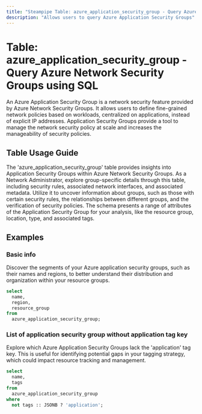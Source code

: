 ```yaml
---
title: "Steampipe Table: azure_application_security_group - Query Azure Network Security Groups using SQL"
description: "Allows users to query Azure Application Security Groups"
---
```


# Table: azure_application_security_group - Query Azure Network Security Groups using SQL

An Azure Application Security Group is a network security feature provided by Azure Network Security Groups. It allows users to define fine-grained network policies based on workloads, centralized on applications, instead of explicit IP addresses. Application Security Groups provide a tool to manage the network security policy at scale and increases the manageability of security policies.

## Table Usage Guide

The 'azure_application_security_group' table provides insights into Application Security Groups within Azure Network Security Groups. As a Network Administrator, explore group-specific details through this table, including security rules, associated network interfaces, and associated metadata. Utilize it to uncover information about groups, such as those with certain security rules, the relationships between different groups, and the verification of security policies. The schema presents a range of attributes of the Application Security Group for your analysis, like the resource group, location, type, and associated tags.

## Examples

### Basic info
Discover the segments of your Azure application security groups, such as their names and regions, to better understand their distribution and organization within your resource groups.

```sql
select
  name,
  region,
  resource_group
from
  azure_application_security_group;
```


### List of application security group without application tag key
Explore which Azure Application Security Groups lack the 'application' tag key. This is useful for identifying potential gaps in your tagging strategy, which could impact resource tracking and management.

```sql
select
  name,
  tags
from
  azure_application_security_group
where
  not tags :: JSONB ? 'application';
```